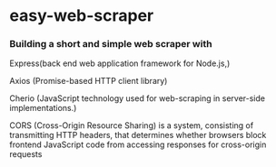 # easy-web-scraper

### Building a short and simple web scraper with

Express(back end web application framework for Node.js,)

Axios (Promise-based HTTP client library)

Cherio (JavaScript technology used for web-scraping in server-side implementations.)

CORS (Cross-Origin Resource Sharing) is a system, consisting of transmitting HTTP headers, that determines whether browsers block frontend JavaScript code from accessing responses for cross-origin requests
